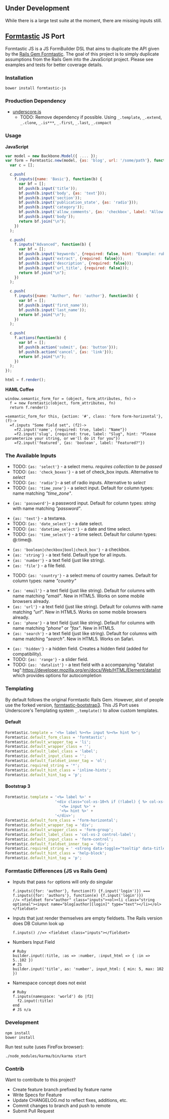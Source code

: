 ## Under Development

While there is a large test suite at the moment, there are missing inputs still.

## [Formtastic](https://github.com/justinfrench/formtastic) JS Port

Formtastic JS is a JS FormBuilder DSL that aims to duplicate the API given by the [Rails Gem Formtastic](https://github.com/justinfrench/formtastic). The goal of this project is to simply duplicate assumptions from the Rails Gem into the JavaScript project. Please see examples and tests for better coverage details.

### Installation

    bower install formtastic-js

### Production Dependency

- [underscore.js](http://underscorejs.org/)
  - TODO: Remove dependency if possible.
    Using `_.template`, `_.extend`, `_.clone`, `_.is***`, `_.first`, `_.last`, `_.compact`

### Usage

**JavaScript**
```javascript
var model = new Backbone.Model({ .... });
var form = Formtastic.new(model, {as: 'blog', url: '/some/path'}, function(f) {
  var c = [];

  c.push(
    f.inputs({name: 'Basic'}, function(b) {
      var bf = [];
      bf.push(b.input('title'));
      bf.push(b.input('body', {as: 'text'}));
      bf.push(b.input('section'));
      bf.push(b.input('publication_state', {as: 'radio'}));
      bf.push(b.input('category'));
      bf.push(b.input('allow_comments', {as: 'checkbox', label: "Allow commenting on this article"}));
      bf.push(b.input('body'));
      return bf.join("\n");
    })
  );

  c.push(
    f.inputs("Advanced", function(b) {
      var bf = [];
      bf.push(b.input('keywords', {required: false, hint: "Example: ruby, rails, forms"}));
      bf.push(b.input('extract', {required: false}));
      bf.push(b.input('description', {required: false}));
      bf.push(b.input('url_title', {required: false}));
      return bf.join("\n");
    })
  );

  c.push(
    f.inputs({name: "Author", for: 'author'}, function(b) {
      var bf = [];
      bf.push(b.input('first_name'));
      bf.push(b.input('last_name'));
      return bf.join("\n");
    })
  );

  c.push(
    f.actions(function(b) {
      var bf = [];
      bf.push(b.action('submit', {as: 'button'}));
      bf.push(b.action('cancel', {as: 'link'}));
      return bf.join("\n");
    })
  );
});

html = f.render();
```

**HAML Coffee**
```haml
window.semantic_form_for = (object, form_attributes, fn)->
  f = new Formtastic(object, form_attributes, fn)
  return f.render()

=semantic_form_for this, {action: '#', class: 'form form-horizontal'}, (f)->
  =f.inputs "Some field set", (f2)->
    =f2.input('name', {required: true, label: "Name"})
    =f2.input('slug', {required: true, label: "Slug", hint: "Please parameterize your string, or we'll do it for you"})
    =f2.input('featured', {as: 'boolean', label: "Featured?"})

```

### The Available Inputs

* TODO: `{as: 'select'}` - a select menu. _requires collection to be passed_
* TODO: `{as: 'check_boxes'}` - a set of check_box inputs. Alternative to _select_
* TODO: `{as: 'radio'}`- a set of radio inputs. Alternative to _select_
* TODO: `{as: 'time_zone'}` - a select input. Default for column types: name matching _"time_zone"_.
- `{as: 'password'}`- a password input. Default for column types: _string_ with name matching _"password"_.
* `{as: 'text'}` - a textarea.
* TODO: `{as: 'date_select'}` - a date select.
* TODO: `{as: 'datetime_select'}` - a date and time select.
* TODO: `{as: 'time_select'}` - a time select. Default for column types: @:time@.
- `{as: 'boolean|checkbox|bool|check_box'}` - a checkbox.
- `{as: 'string'}` - a text field. Default type for all inputs.
- `{as: 'number'}` - a text field (just like string).
- `{as: 'file'}` - a file field.
* TODO: `{as: 'country'}` - a select menu of country names. Default for column types: name _"country"_
- `{as: 'email'}` - a text field (just like string). Default for columns with name matching _"email"_. New in HTML5. Works on some mobile browsers already.
- `{as: 'url'}` - a text field (just like string). Default for columns with name matching _"url"_. New in HTML5. Works on some mobile browsers already.
- `{as: 'phone'}` - a text field (just like string). Default for columns with name matching _"phone"_ or _"fax"_. New in HTML5.
- `{as: 'search'}` - a text field (just like string). Default for columns with name matching _"search"_. New in HTML5. Works on Safari.
* `{as: 'hidden'}` - a hidden field. Creates a hidden field (added for compatibility).
* TODO: `{as: 'range'}` - a slider field.
* TODO: `{as: 'datalist'}` - a text field with a accompanying "datalist tag":https://developer.mozilla.org/en/docs/Web/HTML/Element/datalist which provides options for autocompletion

### Templating

By default follows the original Formtastic Rails Gem. However, alot of people use the forked version, [formtastic-bootstrap3](https://github.com/nickl-/formtastic-bootstrap3). This JS Port uses Underscore's Templating system `_.template()` to allow custom templates.

#### Default

```javascript
Formtastic.template = '<%= label %><%= input %><%= hint %>';
Formtastic.default_form_class = 'formtastic';
Formtastic.default_wrapper_tag = 'li';
Formtastic.default_wrapper_class = '';
Formtastic.default_label_class = 'label';
Formtastic.default_input_class = '';
Formtastic.default_fieldset_inner_tag = 'ol';
Formtastic.required_string = '*';
Formtastic.default_hint_class = 'inline-hints';
Formtastic.default_hint_tag = 'p';
```


#### Bootstrap 3

```javascript
Formtastic.template = '<%= label %>' +
                      '<div class="col-xs-10<% if (!label) { %> col-xs-offset-2<% } %>">' +
                        '<%= input %>' +
                        '<%= hint %>' +
                      '</div>';
Formtastic.default_form_class = 'form-horizontal';
Formtastic.default_wrapper_tag = 'div';
Formtastic.default_wrapper_class = 'form-group';
Formtastic.default_label_class = 'col-xs-2 control-label';
Formtastic.default_input_class = 'form-control';
Formtastic.default_fieldset_inner_tag = 'div';
Formtastic.required_string = ' <strong data-toggle="tooltip" data-title="Required" class="required text-danger">*</strong>';
Formtastic.default_hint_class = 'help-block';
Formtastic.default_hint_tag = 'p';
```

[Bootstrap 3 Skinned]: https://www.evernote.com/l/AMuKcEIln9FAUIcneOi7iyBgE5f1NT2gCxQ


### Formtastic Differences (JS vs Rails Gem)

-
  Inputs that pass `for` options will only do singular
  ```
  f.inputs({for: 'author'}, function(f) {f.input('login')}) === f.inputs({for: 'authors'}, function(e) {f.input('login')})
  //= <fieldset for="author" class="inputs"><ol><li class="string optional"><input name="blog[author][login]" type="text"></li></ol></fieldset>
  ```
-
  Inputs that just render themselves are empty fieldsets. The Rails version does DB Column look up
  ```
  f.inputs() //=> <fieldset class="inputs"></fieldset>
  ```
-
  Numbers Input Field
  ```
  # Ruby
  builder.input(:title, :as => :number, :input_html => { :in => 5..102 })
  # JS
  builder.input('title', as: 'number', input_html: { min: 5, max: 102 })
  ```
-
  Namespace concept does not exist
  ```
  # Ruby
  f.inputs(namespace: 'world') do |f2|
    f2.input(:title)
  end
  # JS n/a
  ```


### Development

    npm install
    bower install

Run test suite (uses FireFox browser):

    ./node_modules/karma/bin/karma start

### Contrib

Want to contribute to this project?

- Create feature branch prefixed by feature name
- Write Specs for Feature
- Update CHANGELOG.md to reflect fixes, additions, etc.
- Commit changes to branch and push to remote
- Submit Pull Request